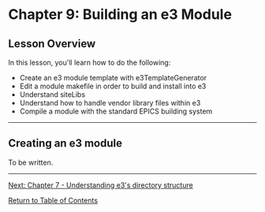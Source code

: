# Chapter 9: Building an e3 Module

## Lesson Overview

In this lesson, you'll learn how to do the following:

* Create an e3 module template with e3TemplateGenerator
* Edit a module makefile in order to build and install into e3
* Understand siteLibs
* Understand how to handle vendor library files within e3
* Compile a module with the standard EPICS building system

---

## Creating an e3 module

To be written.


---

[Next: Chapter 7 - Understanding e3's directory structure](chapter10.md)

[Return to Table of Contents](README.md)
